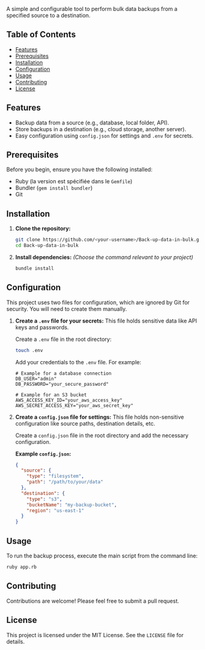 
A simple and configurable tool to perform bulk data backups from a specified source to a destination.

## Table of Contents

- [Features](#features)
- [Prerequisites](#prerequisites)
- [Installation](#installation)
- [Configuration](#configuration)
- [Usage](#usage)
- [Contributing](#contributing)
- [License](#license)

## Features

*   Backup data from a source (e.g., database, local folder, API).
*   Store backups in a destination (e.g., cloud storage, another server).
*   Easy configuration using `config.json` for settings and `.env` for secrets.

## Prerequisites

Before you begin, ensure you have the following installed:

*   Ruby (la version est spécifiée dans le `Gemfile`)
*   Bundler (`gem install bundler`)
*   Git

## Installation

1.  **Clone the repository:**
    ```bash
    git clone https://github.com/<your-username>/Back-up-data-in-bulk.git
    cd Back-up-data-in-bulk
    ```

2.  **Install dependencies:**
    *(Choose the command relevant to your project)*
    ```bash
    bundle install
    ```

## Configuration

This project uses two files for configuration, which are ignored by Git for security. You will need to create them manually.

1.  **Create a `.env` file for your secrets:**
    This file holds sensitive data like API keys and passwords.

    Create a `.env` file in the root directory:
    ```bash
    touch .env
    ```

    Add your credentials to the `.env` file. For example:
    ```env
    # Example for a database connection
    DB_USER="admin"
    DB_PASSWORD="your_secure_password"
    
    # Example for an S3 bucket
    AWS_ACCESS_KEY_ID="your_aws_access_key"
    AWS_SECRET_ACCESS_KEY="your_aws_secret_key"
    ```

2.  **Create a `config.json` file for settings:**
    This file holds non-sensitive configuration like source paths, destination details, etc.

    Create a `config.json` file in the root directory and add the necessary configuration.

    **Example `config.json`:**
    ```json
    {
      "source": {
        "type": "filesystem",
        "path": "/path/to/your/data"
      },
      "destination": {
        "type": "s3",
        "bucketName": "my-backup-bucket",
        "region": "us-east-1"
      }
    }
    ```

## Usage

To run the backup process, execute the main script from the command line:

```bash
ruby app.rb
```

## Contributing

Contributions are welcome! Please feel free to submit a pull request.

## License

This project is licensed under the MIT License. See the `LICENSE` file for details.
